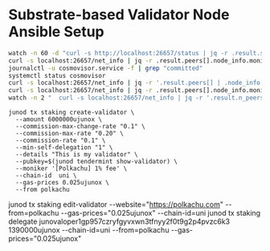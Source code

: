 # Substrate-based Validator Node Ansible Setup

```bash
watch -n 60 -d "curl -s http://localhost:26657/status | jq -r .result.sync_info.latest_block_height"
curl -s localhost:26657/net_info | jq -r .result.peers[].node_info.moniker
journalctl -u cosmovisor.service -f | grep "committed"
systemctl status cosmovisor
curl -s localhost:26657/net_info | jq -r '.result.peers[] | .node_info.moniker, .node_info.id, .node_info.listen_addr, .remote_ip'
curl -s localhost:26657/net_info | jq -r .result.peers[].node_info.moniker
watch -n 2 "  curl -s localhost:26657/net_info | jq -r '.result.n_peers'"
```

```
junod tx staking create-validator \
  --amount 6000000ujunox \
  --commission-max-change-rate "0.1" \
  --commission-max-rate "0.20" \
  --commission-rate "0.1" \
  --min-self-delegation "1" \
  --details "This is my validator" \
  --pubkey=$(junod tendermint show-validator) \
  --moniker '[Polkachu] 1% fee' \
  --chain-id  uni \
  --gas-prices 0.025ujunox \
  --from polkachu
```

junod tx staking edit-validator --website="https://polkachu.com" --from=polkachu --gas-prices="0.025ujunox" --chain-id=uni
junod tx staking delegate junovaloper1gp957czryfgyvxwn3tfnyy2f0t9g2p4pvzc6k3 1390000ujunox --chain-id=uni --from=polkachu --gas-prices="0.025ujunox"

